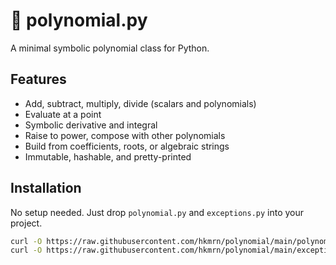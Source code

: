# 🧮 polynomial.py

A minimal symbolic polynomial class for Python.  

## Features

- Add, subtract, multiply, divide (scalars and polynomials)
- Evaluate at a point
- Symbolic derivative and integral
- Raise to power, compose with other polynomials
- Build from coefficients, roots, or algebraic strings
- Immutable, hashable, and pretty-printed

## Installation

No setup needed. Just drop `polynomial.py` and `exceptions.py` into your project.

```bash
curl -O https://raw.githubusercontent.com/hkmrn/polynomial/main/polynomial.py
curl -O https://raw.githubusercontent.com/hkmrn/polynomial/main/exceptions.py
```
